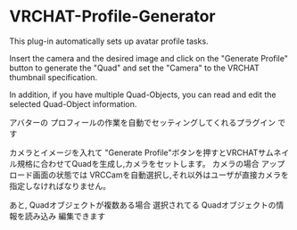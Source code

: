 # VRCHAT-Profile-Generator

This plug-in automatically sets up avatar profile tasks.

Insert the camera and the desired image and click on the "Generate Profile" button to generate the "Quad" and set the "Camera" to the VRCHAT thumbnail specification.

In addition, if you have multiple Quad-Objects, you can read and edit the selected Quad-Object information.

アバターの プロフィールの作業を自動でセッティングしてくれるプラグイン です

カメラとイメージを入れて "Generate Profile"ボタンを押すとVRCHATサムネイル規格に合わせてQuadを生成し,カメラをセットします。
カメラの場合 アップロード画面の状態では VRCCamを自動選択し,それ以外はユーザが直接カメラを指定しなければなりません。

あと, Quadオブジェクトが複数ある場合 選択されてる Quadオブジェクトの情報を読み込み 編集できます
